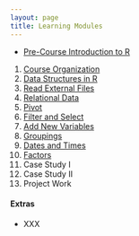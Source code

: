 ```yaml
---
layout: page
title: Learning Modules
---
```


* [Pre-Course Introduction to R](IntroR)

1. [Course Organization](Setup/)
1. [Data Structures in R](Data-Structures/)
1. [Read External Files](Read-External-Files/)
1. [Relational Data](Relational-Data/)
1. [Pivot](Pivot)
1. [Filter and Select](Filter-Select/)
1. [Add New Variables](Add-New-Variables/)
1. [Groupings](Groupings/)
1. [Dates and Times](Dates-Times/)
1. [Factors](Factors/)
1. Case Study I
1. Case Study II
1. Project Work

#### Extras
* XXX
